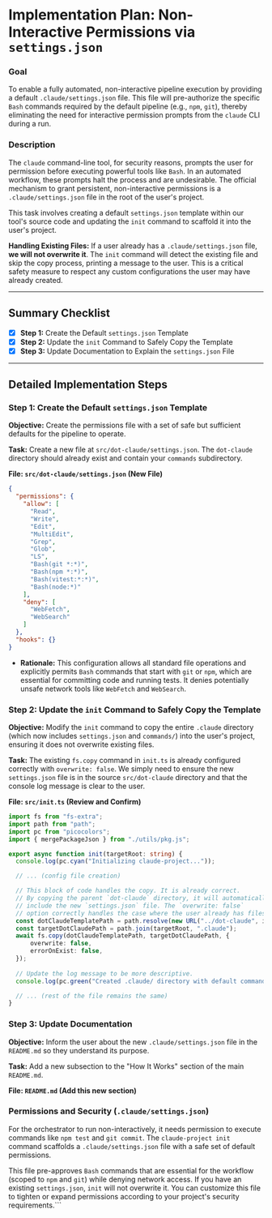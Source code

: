 

# Implementation Plan: Non-Interactive Permissions via `settings.json`

### Goal

To enable a fully automated, non-interactive pipeline execution by providing a default `.claude/settings.json` file. This file will pre-authorize the specific `Bash` commands required by the default pipeline (e.g., `npm`, `git`), thereby eliminating the need for interactive permission prompts from the `claude` CLI during a run.

### Description

The `claude` command-line tool, for security reasons, prompts the user for permission before executing powerful tools like `Bash`. In an automated workflow, these prompts halt the process and are undesirable. The official mechanism to grant persistent, non-interactive permissions is a `.claude/settings.json` file in the root of the user's project.

This task involves creating a default `settings.json` template within our tool's source code and updating the `init` command to scaffold it into the user's project.

**Handling Existing Files:** If a user already has a `.claude/settings.json` file, **we will not overwrite it**. The `init` command will detect the existing file and skip the copy process, printing a message to the user. This is a critical safety measure to respect any custom configurations the user may have already created.

---

## Summary Checklist

-   [x] **Step 1:** Create the Default `settings.json` Template
-   [x] **Step 2:** Update the `init` Command to Safely Copy the Template
-   [x] **Step 3:** Update Documentation to Explain the `settings.json` File

---

## Detailed Implementation Steps

### Step 1: Create the Default `settings.json` Template

**Objective:** Create the permissions file with a set of safe but sufficient defaults for the pipeline to operate.

**Task:** Create a new file at `src/dot-claude/settings.json`. The `dot-claude` directory should already exist and contain your `commands` subdirectory.

**File: `src/dot-claude/settings.json` (New File)**
```json
{
  "permissions": {
    "allow": [
      "Read",
      "Write",
      "Edit",
      "MultiEdit",
      "Grep",
      "Glob",
      "LS",
      "Bash(git *:*)",
      "Bash(npm *:*)",
      "Bash(vitest:*:*)",
      "Bash(node:*)"
    ],
    "deny": [
      "WebFetch",
      "WebSearch"
    ]
  },
  "hooks": {}
}
```
*   **Rationale:** This configuration allows all standard file operations and explicitly permits `Bash` commands that start with `git` or `npm`, which are essential for committing code and running tests. It denies potentially unsafe network tools like `WebFetch` and `WebSearch`.

### Step 2: Update the `init` Command to Safely Copy the Template

**Objective:** Modify the `init` command to copy the entire `.claude` directory (which now includes `settings.json` and `commands/`) into the user's project, ensuring it does not overwrite existing files.

**Task:** The existing `fs.copy` command in `init.ts` is already configured correctly with `overwrite: false`. We simply need to ensure the new `settings.json` file is in the source `src/dot-claude` directory and that the console log message is clear to the user.

**File: `src/init.ts` (Review and Confirm)**
```typescript
import fs from "fs-extra";
import path from "path";
import pc from "picocolors";
import { mergePackageJson } from "./utils/pkg.js";

export async function init(targetRoot: string) {
  console.log(pc.cyan("Initializing claude-project..."));

  // ... (config file creation)

  // This block of code handles the copy. It is already correct.
  // By copying the parent `dot-claude` directory, it will automatically
  // include the new `settings.json` file. The `overwrite: false`
  // option correctly handles the case where the user already has files.
  const dotClaudeTemplatePath = path.resolve(new URL("../dot-claude", import.meta.url).pathname);
  const targetDotClaudePath = path.join(targetRoot, ".claude");
  await fs.copy(dotClaudeTemplatePath, targetDotClaudePath, {
      overwrite: false,
      errorOnExist: false,
  });
  
  // Update the log message to be more descriptive.
  console.log(pc.green("Created .claude/ directory with default commands and settings."));

  // ... (rest of the file remains the same)
}
```

### Step 3: Update Documentation

**Objective:** Inform the user about the new `.claude/settings.json` file in the `README.md` so they understand its purpose.

**Task:** Add a new subsection to the "How It Works" section of the main `README.md`.

**File: `README.md` (Add this new section)**

### Permissions and Security (`.claude/settings.json`)

For the orchestrator to run non-interactively, it needs permission to execute commands like `npm test` and `git commit`. The `claude-project init` command scaffolds a `.claude/settings.json` file with a safe set of default permissions.

This file pre-approves `Bash` commands that are essential for the workflow (scoped to `npm` and `git`) while denying network access. If you have an existing `settings.json`, `init` will not overwrite it. You can customize this file to tighten or expand permissions according to your project's security requirements.```
